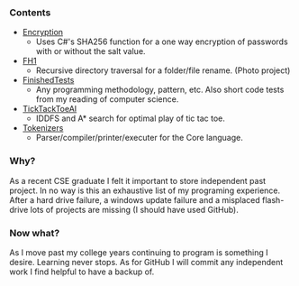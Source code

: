 <h3>Contents</h3>

- [Encryption](Encryption)
	- Uses C#'s SHA256 function	for a one way encryption of passwords with or without the salt value. 
- [FH1](FH1)
	- Recursive directory traversal for a folder/file rename. (Photo project)  
- [FinishedTests](FinishedTests)
	- Any programming methodology, pattern, etc. Also short code tests from my reading of computer science. 
- [TickTackToeAI](TickTackToeAI)
	- IDDFS and A* search for optimal play of tic tac toe.
- [Tokenizers](Tokenizers)
	- Parser/compiler/printer/executer for the Core language.
	
<h3>Why?</h3>
<p>As a recent CSE graduate I felt it important to store independent past project. In no way is this an exhaustive list of my programing experience. After a hard drive failure, a windows update failure and a misplaced flash-drive lots of projects are missing (I should have used GitHub).</p>
<h3>Now what?</h3>
<p>As I move past my college years continuing to program is something I desire. Learning never stops. As for GitHub I will commit any independent work I find helpful to have a backup of.</p>
